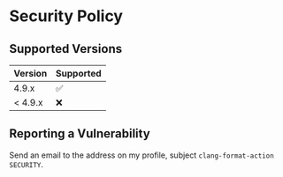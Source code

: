 # Security Policy

## Supported Versions

| Version | Supported          |
| ------- | ------------------ |
| 4.9.x   | :white_check_mark: |
| < 4.9.x | :x:                |

## Reporting a Vulnerability

Send an email to the address on my profile, subject `clang-format-action SECURITY`.
